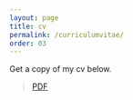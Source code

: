 ```yaml
---
layout: page
title: cv
permalink: /curriculumvitae/
order: 03
---
```


Get a copy of my cv below.
<br />
> [PDF](#)
